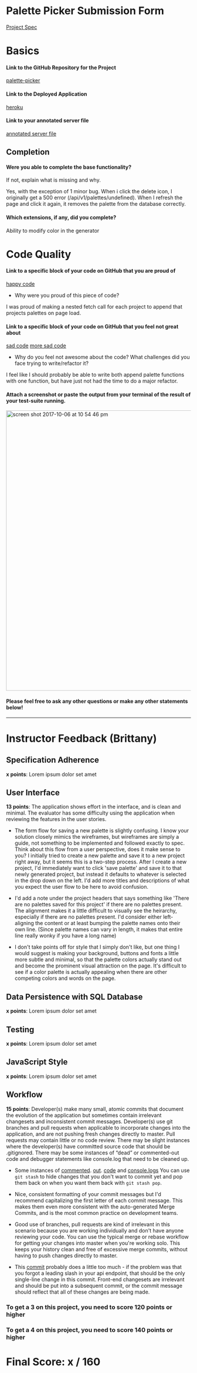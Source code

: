 # Palette Picker Submission Form

[Project Spec](http://frontend.turing.io/projects/palette-picker.html)

# Basics

#### Link to the GitHub Repository for the Project
[palette-picker](https://github.com/christielynam/palette-picker)

#### Link to the Deployed Application
[heroku](https://palette-picker-cl.herokuapp.com/)

#### Link to your annotated server file
[annotated server file](https://github.com/christielynam/palette-picker/blob/server-comments/server.js)


## Completion

#### Were you able to complete the base functionality?

If not, explain what is missing and why.

Yes, with the exception of 1 minor bug. When i click the delete icon, I originally get a 500 error (/api/v1/palettes/undefined). When I refresh the page and click it again, it removes the palette from the database correctly.

#### Which extensions, if any, did you complete?

Ability to modify color in the generator

# Code Quality

#### Link to a specific block of your code on GitHub that you are proud of
[happy code](https://github.com/christielynam/palette-picker/blob/master/public/js/scripts.js#L20-L32)

* Why were you proud of this piece of code?

I was proud of making a nested fetch call for each project to append that projects palettes on page load. 

#### Link to a specific block of your code on GitHub that you feel not great about
[sad code](https://github.com/christielynam/palette-picker/blob/master/public/js/scripts.js#L44-L59)
[more sad code](https://github.com/christielynam/palette-picker/blob/master/public/js/scripts.js#L102-L116)

* Why do you feel not awesome about the code? What challenges did you face trying to write/refactor it?

I feel like I should probably be able to write both append palette functions with one function, but have just not had the time to do a major refactor.

#### Attach a screenshot or paste the output from your terminal of the result of your test-suite running.

<img width="763" alt="screen shot 2017-10-06 at 10 54 46 pm" src="https://user-images.githubusercontent.com/20754511/31304860-7f119a20-aae9-11e7-841a-32b3c3b3ae24.png">

#### Please feel free to ask any other questions or make any other statements below!

-----


# Instructor Feedback (Brittany)

## Specification Adherence

**x points**: Lorem ipsum dolor set amet

## User Interface

**13 points**: The application shows effort in the interface, and is clean and minimal. The evaluator has some difficulty using the application when reviewing the features in the user stories.

* The form flow for saving a new palette is slightly confusing. I know your solution closely mimics the wireframes, but wireframes are simply a guide, not something to be implemented and followed exactly to spec. Think about this flow from a user perspective, does it make sense to you? I initially tried to create a new palette and save it to a new project right away, but it seems this is a two-step process. After I create a new project, I'd immediately want to click 'save palette' and save it to that newly generated project, but instead it defaults to whatever is selected in the drop down on the left. I'd add more titles and descriptions of what you expect the user flow to be here to avoid confusion.

* I'd add a note under the project headers that says something like 'There are no palettes saved for this project' if there are no palettes present. The alignment makes it a little difficult to visually see the heirarchy, especially if there are no palettes present. I'd consider either left-aligning the content or at least bumping the palette names onto their own line. (Since palette names can vary in length, it makes that entire line really wonky if you have a long name)

* I don't take points off for style that I simply don't like, but one thing I would suggest is making your background, buttons and fonts a little more subtle and minimal, so that the palette colors actually stand out and become the prominent visual attraction on the page. It's difficult to see if a color palette is actually appealing when there are other competing colors and words on the page.

## Data Persistence with SQL Database

**x points**: Lorem ipsum dolor set amet

## Testing

**x points**: Lorem ipsum dolor set amet

## JavaScript Style

**x points**: Lorem ipsum dolor set amet

## Workflow

**15 points**: Developer(s) make many small, atomic commits that document the evolution of the application but sometimes contain irrelevant changesets and inconsistent commit messages. Developer(s) use git branches and pull requests when applicable to incorporate changes into the application, and are not pushing fresh changes directly to master. Pull requests may contain little or no code review. There may be slight instances where the developer(s) have committed source code that should be .gitignored. There may be some instances of “dead” or commented-out code and debugger statements like console.log that need to be cleaned up.

* Some instances of [commented](https://github.com/christielynam/palette-picker/commit/c64452e04203af1078e10c2ba9e10a9a748cf081#diff-78c12f5adc1848d13b1c6f07055d996eR5). [out](https://github.com/christielynam/palette-picker/commit/d95a368363b9a6f554389acffa582debf8930a29#diff-22cbc1db13fa2c410616712446566a7cR51). [code](https://github.com/christielynam/palette-picker/commit/d95a368363b9a6f554389acffa582debf8930a29#diff-22cbc1db13fa2c410616712446566a7cL54) and [console.logs](https://github.com/christielynam/palette-picker/commit/d95a368363b9a6f554389acffa582debf8930a29#diff-22cbc1db13fa2c410616712446566a7cR63) You can use `git stash` to hide changes that you don't want to commit yet and pop them back on when you want them back with `git stash pop`. 

* Nice, consistent formatting of your commit messages but I'd recommend capitalizing the first letter of each commit message. This makes them even more consistent with the auto-generated Merge Commits, and is the most common practice on development teams.

* Good use of branches, pull requests are kind of irrelevant in this scenario because you are working individually and don't have anyone reviewing your code. You can use the typical merge or rebase workflow for getting your changes into master when you're working solo. This keeps your history clean and free of excessive merge commits, without having to push changes directly to master.

* This [commit](https://github.com/christielynam/palette-picker/commit/d95a368363b9a6f554389acffa582debf8930a29#diff-22cbc1db13fa2c410616712446566a7cR63) probably does a little too much - if the problem was that you forgot a leading slash in your api endpoint, that should be the only single-line change in this commit. Front-end changesets are irrelevant and should be put into a subsequent commit, or the commit message should reflect that all of these changes are being made.


### To get a 3 on this project, you need to score 120 points or higher
### To get a 4 on this project, you need to score 140 points or higher

# Final Score: x / 160
